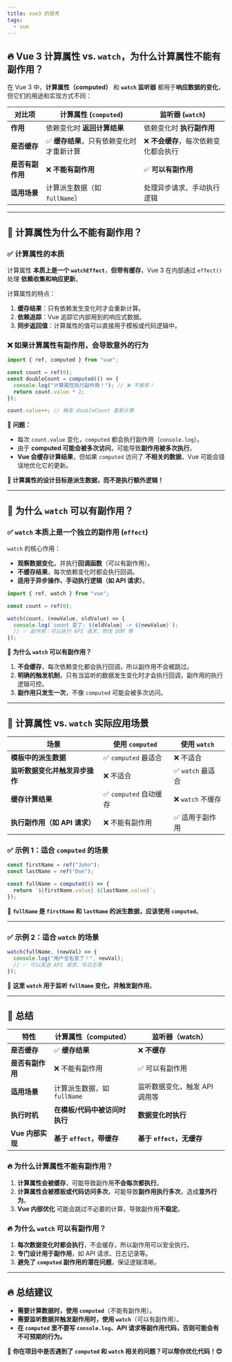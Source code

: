 ```yaml
---
title: vue3 的思考
tags:
  - vue
---
```




## **🔥 Vue 3 计算属性 vs. `watch`，为什么计算属性不能有副作用？**  

在 Vue 3 中，**计算属性（computed）** 和 **`watch` 监听器** 都用于**响应数据的变化**，但它们的用途和实现方式不同：  

| **对比项**  | **计算属性 (`computed`)** | **监听器 (`watch`)** |
|------------|-----------------|-----------------|
| **作用**   | 依赖变化时 **返回计算结果** | 依赖变化时 **执行副作用** |
| **是否缓存** | ✅ **缓存结果**，只有依赖变化时才重新计算 | ❌ **不会缓存**，每次依赖变化都会执行 |
| **是否有副作用** | ❌ **不能有副作用** | ✅ **可以有副作用** |
| **适用场景** | 计算派生数据（如 `fullName`） | 处理异步请求、手动执行逻辑 |

---

## **🚀 计算属性为什么不能有副作用？**
### **✅ 计算属性的本质**
计算属性 **本质上是一个 `watchEffect`**，**但带有缓存**，Vue 3 在内部通过 `effect()` 处理 **依赖收集和响应更新**。  

计算属性的特点：  
1. **缓存结果**：只有依赖发生变化时才会重新计算。  
2. **依赖追踪**：Vue 追踪它内部用到的响应式数据。  
3. **同步返回值**：计算属性的值可以直接用于模板或代码逻辑中。  

### **❌ 如果计算属性有副作用，会导致意外的行为**
```typescript
import { ref, computed } from "vue";

const count = ref(0);
const doubleCount = computed(() => {
  console.log("计算属性执行副作用！"); // ❌ 不推荐！
  return count.value * 2;
});

count.value++; // 触发 doubleCount 重新计算
```

📌 **问题：**  
- 每次 `count.value` 变化，`computed` 都会执行副作用（`console.log`）。  
- 由于 **computed 可能会被多次访问**，可能导致**副作用被多次执行**。  
- **Vue 会缓存计算结果**，但如果 `computed` 访问了 **不相关的数据**，Vue 可能会错误地优化它的更新。  

**🚫 计算属性的设计目标是派生数据，而不是执行额外逻辑！**

---

## **🚀 为什么 `watch` 可以有副作用？**
### **✅ `watch` 本质上是一个独立的副作用 (`effect`)**
`watch` 的核心作用：  
- **观察数据变化**，并执行**回调函数**（可以有副作用）。  
- **不缓存结果**，每次依赖变化时都会执行回调。  
- **适用于异步操作、手动执行逻辑（如 API 请求）**。

```typescript
import { ref, watch } from "vue";

const count = ref(0);

watch(count, (newValue, oldValue) => {
  console.log(`count 变了: ${oldValue} -> ${newValue}`);
  // ✅ 副作用：可以执行 API 请求、修改 DOM 等
});
```

📌 **为什么 `watch` 可以有副作用？**  
1. **不会缓存**，每次依赖变化都会执行回调，所以副作用不会被跳过。  
2. **明确的触发机制**，只有当监听的数据发生变化时才会执行回调，副作用的执行逻辑可控。  
3. **副作用只发生一次**，不像 `computed` 可能会被多次访问。  

---

## **🚀 计算属性 vs. `watch` 实际应用场景**
| **场景** | **使用 `computed`** | **使用 `watch`** |
|---------|----------------|---------------|
| **模板中的派生数据** | ✅ `computed` 最适合 | ❌ 不适合 |
| **监听数据变化并触发异步操作** | ❌ 不适合 | ✅ `watch` 最适合 |
| **缓存计算结果** | ✅ `computed` 自动缓存 | ❌ `watch` 不缓存 |
| **执行副作用（如 API 请求）** | ❌ 不能有副作用 | ✅ 适用于副作用 |

### **✅ 示例 1：适合 `computed` 的场景**
```typescript
const firstName = ref("John");
const lastName = ref("Doe");

const fullName = computed(() => {
  return `${firstName.value} ${lastName.value}`;
});
```
📌 **`fullName` 是 `firstName` 和 `lastName` 的派生数据，应该使用 `computed`**。

---

### **✅ 示例 2：适合 `watch` 的场景**
```typescript
watch(fullName, (newVal) => {
  console.log("用户全名变了！", newVal);
  // ✅ 可以发送 API 请求、写日志等
});
```
📌 **这里 `watch` 用于监听 `fullName` 变化，并触发副作用**。

---

## **🎯 总结**
| **特性** | **计算属性（computed）** | **监听器（watch）** |
|--------|----------------|----------------|
| **是否缓存** | ✅ **缓存结果** | ❌ **不缓存** |
| **是否有副作用** | ❌ 不能有副作用 | ✅ 可以有副作用 |
| **适用场景** | 计算派生数据，如 `fullName` | 监听数据变化，触发 API 调用等 |
| **执行时机** | **在模板/代码中被访问时执行** | **数据变化时执行** |
| **Vue 内部实现** | **基于 `effect`，带缓存** | **基于 `effect`，无缓存** |

### **🔥 为什么计算属性不能有副作用？**
1. **计算属性会被缓存**，可能导致副作用**不会每次都执行**。
2. **计算属性会被模板或代码访问多次**，可能导致**副作用执行多次**，造成**意外行为**。
3. **Vue 内部优化** 可能会跳过不必要的计算，导致副作用**不稳定**。

### **🔥 为什么 `watch` 可以有副作用？**
1. **每次数据变化时都会执行**，不会缓存，所以副作用可以安全执行。
2. **专门设计用于副作用**，如 API 请求、日志记录等。
3. **避免了 `computed` 副作用的潜在问题**，保证逻辑清晰。

---

## **🔥 总结建议**
- **需要计算数据时，使用 `computed`**（不能有副作用）。  
- **需要监听数据并触发副作用时，使用 `watch`**（可以有副作用）。  
- **在 `computed` 里不要写 `console.log`、API 请求等副作用代码，否则可能会有不可预期的行为。**

📌 **你在项目中是否遇到了 `computed` 和 `watch` 相关的问题？可以帮你优化代码！😊**